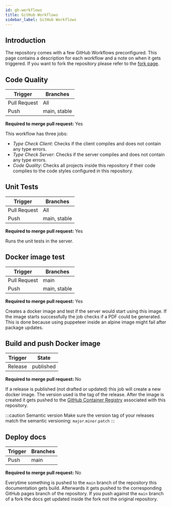 ```yaml
---
id: gh-workflows
title: GitHub Workflows
sidebar_label: GitHub Workflows
---
```


## Introduction

The repository comes with a few GitHub Workflows preconfigured.
This page contains a description for each workflow and a note on when it gets triggered.
If you want to fork the repository please refer to the [fork page](./fork).

## Code Quality

| Trigger      | Branches     |
| ------------ | ------------ |
| Pull Request | All          |
| Push         | main, stable |

**Required to merge pull request:** Yes

This workflow has three jobs:

-   _Type Check Client_: Checks if the client compiles and does not contain any type errors.
-   _Type Check Server_: Checks if the server compiles and does not contain any type errors.
-   _Code Quality_: Checks all projects inside this repository if their code complies to the code styles configured in this repository.

## Unit Tests

| Trigger      | Branches     |
| ------------ | ------------ |
| Pull Request | All          |
| Push         | main, stable |

**Required to merge pull request:** Yes

Runs the unit tests in the server.

## Docker image test

| Trigger      | Branches     |
| ------------ | ------------ |
| Pull Request | main         |
| Push         | main, stable |

**Required to merge pull request:** Yes

Creates a docker image and test if the server would start using this image.
If the image starts successfully the job checks if a PDF could be generated.
This is done because using puppeteer inside an alpine image might fail after package updates.

## Build and push Docker image

| Trigger | State     |
| ------- | --------- |
| Release | published |

**Required to merge pull request:** No

If a release is published (not drafted or updated) this job will create a new docker image.
The version used is the tag of the release.
After the image is created it gets pushed to the [GitHub Container Registry](https://docs.github.com/en/packages/guides/about-github-container-registry) associated with this repository.

:::caution Semantic version
Make sure the version tag of your releases match the semantic versioning: `major`.`minor`.`patch`
:::

## Deploy docs

| Trigger | Branches |
| ------- | -------- |
| Push    | main     |

**Required to merge pull request:** No

Everytime something is pushed to the `main` branch of the repository this documentation gets build.
Afterwards it gets pushed to the corresponding GitHub pages branch of the repository.
If you push against the `main` branch of a fork the docs get updated inside the fork not the original repository.
